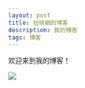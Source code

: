 ```yaml
---
layout: post
title: 杜晓娟的博客
description: 我的博客
tags: 博客
---
```


欢迎来到我的博客！

![](http://b382.photo.store.qq.com/psb?/V12noI6g1hY4cE/gV7ygoDwSp7xUleZthdzYIIzjYpwSNtmUnPyUIRT1I0!/m/dH4BAAAAAAAAnull&bo=6AOZEugDmRIRBzA!&rf=photolist&t=5)